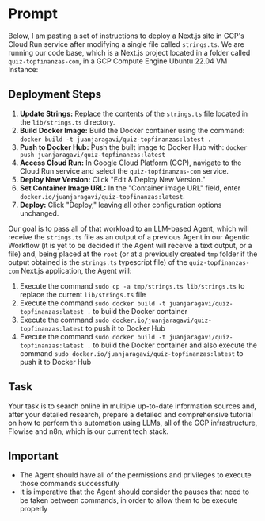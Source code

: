 # Prompt

Below, I am pasting a set of instructions to deploy a Next.js site in GCP's Cloud Run service after modifying a single file called `strings.ts`. We are running our code base, which is a Next.js project located in a folder called `quiz-topfinanzas-com`, in a GCP Compute Engine Ubuntu 22.04 VM Instance:

## Deployment Steps

1. **Update Strings:** Replace the contents of the `strings.ts` file located in the `lib/strings.ts` directory.
2. **Build Docker Image:** Build the Docker container using the command: `docker build -t juanjaragavi/quiz-topfinanzas:latest .`
3. **Push to Docker Hub:** Push the built image to Docker Hub with: `docker push juanjaragavi/quiz-topfinanzas:latest`
4. **Access Cloud Run:** In Google Cloud Platform (GCP), navigate to the Cloud Run service and select the `quiz-topfinanzas-com` service.
5. **Deploy New Version:** Click "Edit & Deploy New Version."
6. **Set Container Image URL:** In the "Container image URL" field, enter `docker.io/juanjaragavi/quiz-topfinanzas:latest`.
7. **Deploy:** Click "Deploy," leaving all other configuration options unchanged.

Our goal is to pass all of that workload to an LLM-based Agent, which will receive the `strings.ts` file as an output of a previous Agent in our Agentic Workflow (it is yet to be decided if the Agent will receive a text output, or a file) and, being placed at the `root` (or at a previously created `tmp` folder if the output obtained is the `strings.ts` typescript file) of the `quiz-topfinanzas-com` Next.js application, the Agent will:

1. Execute the command `sudo cp -a tmp/strings.ts lib/strings.ts` to replace the current `lib/strings.ts` file
2. Execute the command `sudo docker build -t juanjaragavi/quiz-topfinanzas:latest .` to build the Docker container
3. Execute the command `sudo docker.io/juanjaragavi/quiz-topfinanzas:latest` to push it to Docker Hub
4. Execute the command `sudo docker build -t juanjaragavi/quiz-topfinanzas:latest .` to build the Docker container and also execute the command `sudo docker.io/juanjaragavi/quiz-topfinanzas:latest` to push it to Docker Hub

## Task

Your task is to search online in multiple up-to-date information sources and, after your detailed research, prepare a detailed and comprehensive tutorial on how to perform this automation using LLMs, all of the GCP infrastructure, Flowise and n8n, which is our current tech stack.

## Important

- The Agent should have all of the permissions and privileges to execute those commands successfully
- It is imperative that the Agent should consider the pauses that need to be taken between commands, in order to allow them to be execute properly
